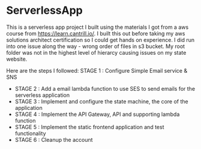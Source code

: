 # ServerlessApp
This is a serverless app project I built using the materials I got from a aws course from https://learn.cantrill.io/.
I built this out before taking my aws solutions architect certification so I could get hands on experience.
I did run into one issue along the way - wrong order of files in s3 bucket. My root folder was not in the highest level of hierarcy causing issues on my state website. 


Here are the steps I followed:
 STAGE 1 : Configure Simple Email service & SNS
- STAGE 2 : Add a email lambda function to use SES to send emails for the serverless application
- STAGE 3 : Implement and configure the state machine, the core of the application
- STAGE 4 : Implement the API Gateway, API and supporting lambda function
- STAGE 5 : Implement the static frontend application and test functionality
- STAGE 6 : Cleanup the account
